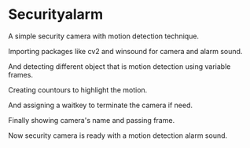 # Securityalarm

A simple security camera with motion detection technique.

Importing packages like cv2 and winsound for camera and alarm sound.

And detecting different object that is motion detection using variable frames.

Creating countours to highlight the motion.

And assigning a waitkey to terminate the camera if need.

Finally showing camera's name and passing frame.

Now security camera is ready with a motion detection alarm sound.
